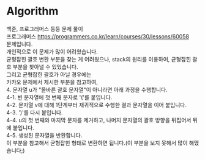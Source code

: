 # Algorithm
백준, 프로그래머스 등등 문제 풀이             
프로그래머스 https://programmers.co.kr/learn/courses/30/lessons/60058     
문제입니다.   
개인적으로 이 문제가 많이 어려웠습니다.   
균형잡힌 괄호 변환 부분을 찾는 게 어려웠으나, 
stack의 원리를 이용하여, 균형잡힌 괄호 부분을 찾아낼 수 있었습니다.        
그리고 균형잡힌 괄호가 아닐 경우에는          
카카오 문제에서 제시한 부분을 참고하여,      
4. 문자열 u가 "올바른 괄호 문자열"이 아니라면 아래 과정을 수행합니다.         
  4-1. 빈 문자열에 첫 번째 문자로 '('를 붙입니다.          
  4-2. 문자열 v에 대해 1단계부터 재귀적으로 수행한 결과 문자열을 이어 붙입니다.         
  4-3. ')'를 다시 붙입니다.                 
  4-4. u의 첫 번째와 마지막 문자를 제거하고, 나머지 문자열의 괄호 방향을 뒤집어서 뒤에 붙입니다.             
  4-5. 생성된 문자열을 반환합니다.                      
이 부분을 참고해서 균형잡힌 형태로 변환하면 됩니다.(이 부분을 보지 못해서 많이 해맸습니다;)             
